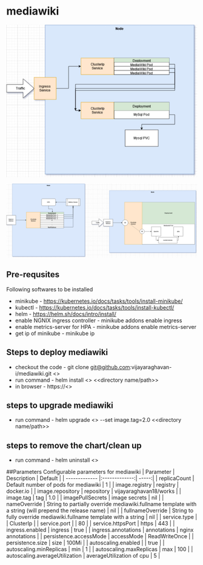 # mediawiki

![Overall Landscape](https://github.com/vijayaraghavan-i/mediawiki/blob/master/.architecture/Overall%20Landscape.jpg)

![Drill down into Mediawiki Pod](https://github.com/vijayaraghavan-i/mediawiki/blob/master/.architecture/mediawiki-pod.png)

## Pre-requsites
Following softwares to be installed
- minikube - https://kubernetes.io/docs/tasks/tools/install-minikube/
- kubectl - https://kubernetes.io/docs/tasks/tools/install-kubectl/
- helm - https://helm.sh/docs/intro/install/
- enable NGNIX ingress controller - minikube addons enable ingress
- enable metrics-server for HPA - minikube addons enable metrics-server
- get ip of minikube - minikube ip

## Steps to deploy mediawiki
- checkout the code - git clone git@github.com:vijayaraghavan-i/mediawiki.git <<directory name>>
- run command - helm install <<release-version>> <<directory name/path>>
- in browser - https://<<Minikube ip>>

## steps to upgrade mediawiki
- run command - helm upgrade <<release-version>> --set image.tag=2.0 <<directory name/path>>

## steps to remove the chart/clean up
- run command - helm uninstall <<release-version>>
  
##Parameters
Configurable parameters for mediawiki
| Parameter        | Description           | Default  |
| ------------- |:-------------:| -----:|
| replicaCount      | Default number of pods for mediawiki | 1 |
| image.registry      | registry      |   docker.io |
| image.repository | repository      |    vijayaraghavan18/works |
| image.tag | tag      |    1.0 |
| imagePullSecrets | image secrets      |    nil |
| nameOverride |    String to partially override mediawiki.fullname template with a string (will prepend the release name)   |   nil |
| fullnameOverride |   String to fully override mediawiki.fullname template with a string    |    nil |
| service.type |       |    ClusterIp |
| service.port |       |    80 |
| service.httpsPort | https      |    443 |
| ingress.enabled | ingress      |    true |
| ingress.annotations |   annotations    |    nginx annotations |
| persistence.accessMode | accessMode      |    ReadWriteOnce |
| persistence.size | size      |    100Mi |
| autoscaling.enabled |       |    true |
| autoscaling.minReplicas | min      |    1 |
| autoscaling.maxReplicas | max      |    100 |
| autoscaling.averageUtilization | averageUtilization of cpu      |    5 |
